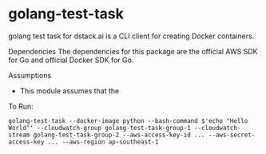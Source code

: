 # golang-test-task
golang test task for dstack.ai is a CLI client for creating Docker containers.

Dependencies 
The dependencies for this package are the official AWS SDK for Go and official Docker SDK for Go.

Assumptions
* This module assumes that the  

To Run:

```
golang-test-task --docker-image python --bash-command $'echo "Hello World"' --cloudwatch-group golang-test-task-group-1 --cloudwatch-stream golang-test-task-group-2 --aws-access-key-id ... --aws-secret-access-key ... --aws-region ap-southeast-1
```


